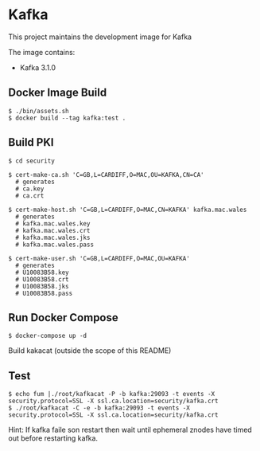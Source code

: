 # Kafka

This project maintains the development image for Kafka

The image contains:
* Kafka     3.1.0

## Docker Image Build
```
$ ./bin/assets.sh
$ docker build --tag kafka:test .
```

## Build PKI
```
$ cd security

$ cert-make-ca.sh 'C=GB,L=CARDIFF,O=MAC,OU=KAFKA,CN=CA'
  # generates
  # ca.key
  # ca.crt

$ cert-make-host.sh 'C=GB,L=CARDIFF,O=MAC,CN=KAFKA' kafka.mac.wales
  # generates
  # kafka.mac.wales.key
  # kafka.mac.wales.crt
  # kafka.mac.wales.jks
  # kafka.mac.wales.pass

$ cert-make-user.sh 'C=GB,L=CARDIFF,O=MAC,OU=KAFKA'
  # generates
  # U10083B58.key
  # U10083B58.crt
  # U10083B58.jks
  # U10083B58.pass
```

## Run Docker Compose
```
$ docker-compose up -d
```
Build kakacat (outside the scope of this README)

## Test
```
$ echo fum |./root/kafkacat -P -b kafka:29093 -t events -X security.protocol=SSL -X ssl.ca.location=security/kafka.crt
$ ./root/kafkacat -C -e -b kafka:29093 -t events -X security.protocol=SSL -X ssl.ca.location=security/kafka.crt
```

Hint:  If kafka faile son restart then wait until ephemeral znodes have timed out before restarting kafka.
